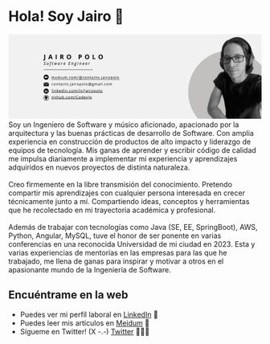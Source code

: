 # Hola! Soy Jairo 🤙

<img src="https://raw.githubusercontent.com/CodexJp/CodexJp/master/jp-header-banner-image.png" alt="banner Jairo Polo - Software Engineer">
Soy un Ingeniero de Software y músico aficionado, apacionado por la arquitectura y las buenas prácticas de desarrollo de Software. Con amplia experiencia en construcción de productos de alto impacto y liderazgo de equipos de tecnología. Mis ganas de aprender y escribir código de calidad me impulsa diariamente a implementar mi experiencia y aprendizajes adquiridos en nuevos proyectos de distinta naturaleza.
<br/><br/>
Creo firmemente en la libre transmisión del conocimiento. Pretendo compartir mis aprendizajes con cualquier persona interesada en crecer técnicamente junto a mí. Compartiendo ideas, conceptos y herramientas que he recolectado en mi trayectoria académica y profesional.
<br/><br/>
Además de trabajar con tecnologías como Java (SE, EE, SpringBoot), AWS, Python, Angular, MySQL, tuve el honor de ser ponente en varias conferencias en una reconocida Universidad de mi ciudad en 2023. Esta y varias experiencias de mentorías en las empresas para las que he trabajado, me llena de ganas para inspirar y motivar a otros en el apasionante mundo de la Ingeniería de Software.


## Encuéntrame en la web
- Puedes ver mi perfíl laboral en <a href="https://linkedin.com/in/jairopolo"> LinkedIn</a> 💼
- Puedes leer mis artículos en <a href="https://medium.com/@jairopoloma"> Meidum</a> 📝
- Sígueme en Twitter! (X -.-) <a href="https://twitter.com/jairopoloma"> Twitter</a> 💁🏻‍♂️
